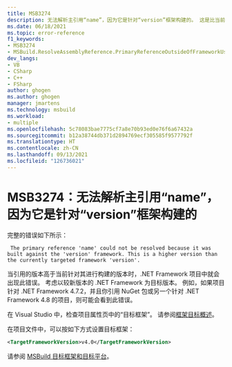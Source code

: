 ```yaml
---
title: MSB3274
description: 无法解析主引用“name”，因为它是针对“version”框架构建的。 这是比当前目标框架“version”更高的版本
ms.date: 06/18/2021
ms.topic: error-reference
f1_keywords:
- MSB3274
- MSBuild.ResolveAssemblyReference.PrimaryReferenceOutsideOfFrameworkUsingAttribute
dev_langs:
- VB
- CSharp
- C++
- FSharp
author: ghogen
ms.author: ghogen
manager: jmartens
ms.technology: msbuild
ms.workload:
- multiple
ms.openlocfilehash: 5c78083bae7775cf7a8e70b93ed0e76f6a67432a
ms.sourcegitcommit: b12a38744db371d2894769ecf305585f9577792f
ms.translationtype: HT
ms.contentlocale: zh-CN
ms.lasthandoff: 09/13/2021
ms.locfileid: "126736021"
---
```

# <a name="msb3274-the-primary-reference-name-could-not-be-resolved-because-it-was-built-against-the-version-framework"></a>MSB3274：无法解析主引用“name”，因为它是针对“version”框架构建的

完整的错误如下所示：

```output
 The primary reference 'name' could not be resolved because it was built against the 'version' framework. This is a higher version than the currently targeted framework 'version'.
```

当引用的版本高于当前针对其进行构建的版本时，.NET Framework 项目中就会出现此错误。 考虑以较新版本的 .NET Framework 为目标版本。 例如，如果项目针对 .NET Framework 4.7.2，并且你引用 NuGet 包或另一个针对 .NET Framework 4.8 的项目，则可能会看到此错误。

在 Visual Studio 中，检查项目属性页中的“目标框架”。 请参阅[框架目标概述](../../ide/visual-studio-multi-targeting-overview.md#change-the-target-framework)。

在项目文件中，可以按如下方式设置目标框架：

```xml
<TargetFrameworkVersion>v4.0</TargetFrameworkVersion>
```

请参阅 [MSBuild 目标框架和目标平台](../msbuild-target-framework-and-target-platform.md)。

